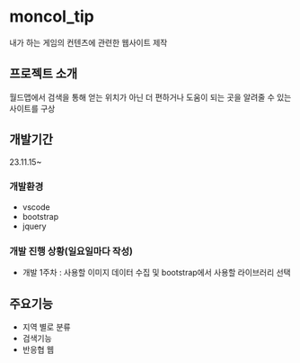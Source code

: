 # moncol_tip
내가 하는 게임의 컨텐츠에 관련한 웹사이트 제작

## 프로젝트 소개
월드맵에서 검색을 통해 얻는 위치가 아닌 더 편하거나 도움이 되는 곳을 알려줄 수 있는 사이트를 구상
<br>

## 개발기간
23.11.15~

### 개발환경
  - vscode
  - bootstrap
  - jquery
### 개발 진행 상황(일요일마다 작성)
  - 개발 1주차 : 사용할 이미지 데이터 수집 및 bootstrap에서 사용할 라이브러리 선택

## 주요기능
  - 지역 별로 분류
  - 검색기능
  - 반응협 웹
